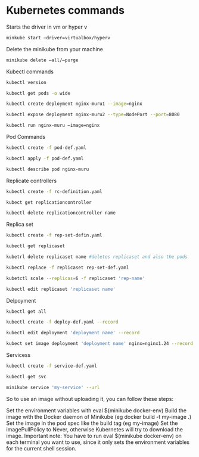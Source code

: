 # Kubernetes commands

Starts the driver in vm or hyper v

```sh
minkube start —driver=virtualbox/hyperv
```

Delete the minikube from your machine

```sh
minikube delete —all/—purge
```

Kubectl commands

```sh
kubectl version

kubectl get pods -o wide

kubectl create deployment nginx-muru1 --image=nginx

kubectl expose deployment nginx-muru2 --type=NodePort --port=8080

kubectl run nginx-muru —image=nginx
```

Pod Commands

```sh
kubectl create -f pod-def.yaml

kubectl apply -f pod-def.yaml

kubectl describe pod nginx-muru
```

Replicate controllers

```sh
kubectl create -f rc-definition.yaml

kubect get replicationcontroller

kubectl delete replicationcontroller name
```

Replica set

```sh
kubectl create -f rep-set-defin.yaml

kubectl get replicaset

kubetrl delete replicaset name #deletes replicaset and also the pods

kubectl replace -f replicaset rep-set-def.yaml

kubetctl scale --replicas=6 -f replicaset 'rep-name'

kubectl edit replicaset 'replicaset name'
```

Delpoyment

```sh
kubectl get all

kubectl create -f deploy-def.yaml --record

kubectl edit deployment 'deployment name' --record

kubect set image deployment 'deployment name' nginx=nginx1.24 --record
```

Servicess

```sh
kubectl create -f service-def.yaml

kubectl get svc

minikube service 'my-service' --url
```

So to use an image without uploading it, you can follow these steps:

Set the environment variables with eval $(minikube docker-env)
Build the image with the Docker daemon of Minikube (eg docker build -t my-image .)
Set the image in the pod spec like the build tag (eg my-image)
Set the imagePullPolicy to Never, otherwise Kubernetes will try to download the image.
Important note: You have to run eval $(minikube docker-env) on each terminal you want to use, since it only sets the environment variables for the current shell session.
